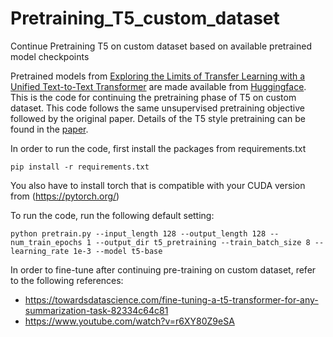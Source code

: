 # Pretraining_T5_custom_dataset
Continue Pretraining T5 on custom dataset based on available pretrained model checkpoints

Pretrained models from [Exploring the Limits of Transfer Learning with a Unified Text-to-Text Transformer](https://arxiv.org/abs/1910.10683) are made available from [Huggingface](https://huggingface.co/transformers/model_doc/t5.html). This is the code for continuing the pretraining phase of T5 on custom dataset. This code follows the same unsupervised pretraining objective followed by the original paper. Details of the T5 style pretraining can be found in the [paper](https://arxiv.org/abs/1910.10683).

In order to run the code, first install the packages from requirements.txt 
~~~
pip install -r requirements.txt
~~~
You also have to install torch that is compatible with your CUDA version from (https://pytorch.org/)

To run the code, run the following default setting:
~~~
python pretrain.py --input_length 128 --output_length 128 --num_train_epochs 1 --output_dir t5_pretraining --train_batch_size 8 --learning_rate 1e-3 --model t5-base
~~~

In order to fine-tune after continuing pre-training on custom dataset, refer to the following references:
- https://towardsdatascience.com/fine-tuning-a-t5-transformer-for-any-summarization-task-82334c64c81
- https://www.youtube.com/watch?v=r6XY80Z9eSA
